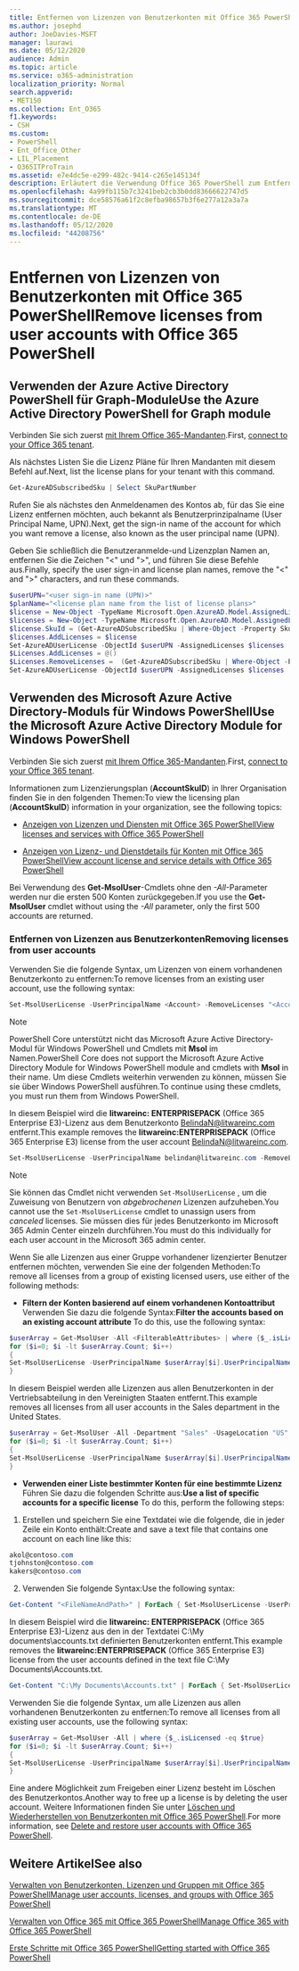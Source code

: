 ```yaml
---
title: Entfernen von Lizenzen von Benutzerkonten mit Office 365 PowerShell
ms.author: josephd
author: JoeDavies-MSFT
manager: laurawi
ms.date: 05/12/2020
audience: Admin
ms.topic: article
ms.service: o365-administration
localization_priority: Normal
search.appverid:
- MET150
ms.collection: Ent_O365
f1.keywords:
- CSH
ms.custom:
- PowerShell
- Ent_Office_Other
- LIL_Placement
- O365ITProTrain
ms.assetid: e7e4dc5e-e299-482c-9414-c265e145134f
description: Erläutert die Verwendung Office 365 PowerShell zum Entfernen Office 365er Lizenzen, die zuvor Benutzern zugewiesen wurden.
ms.openlocfilehash: 4a99fb115b7c3241beb2cb3b0dd83666622747d5
ms.sourcegitcommit: dce58576a61f2c8efba98657b3f6e277a12a3a7a
ms.translationtype: MT
ms.contentlocale: de-DE
ms.lasthandoff: 05/12/2020
ms.locfileid: "44208756"
---
```

# <a name="remove-licenses-from-user-accounts-with-office-365-powershell"></a><span data-ttu-id="46aa7-103">Entfernen von Lizenzen von Benutzerkonten mit Office 365 PowerShell</span><span class="sxs-lookup"><span data-stu-id="46aa7-103">Remove licenses from user accounts with Office 365 PowerShell</span></span>

## <a name="use-the-azure-active-directory-powershell-for-graph-module"></a><span data-ttu-id="46aa7-104">Verwenden der Azure Active Directory PowerShell für Graph-Module</span><span class="sxs-lookup"><span data-stu-id="46aa7-104">Use the Azure Active Directory PowerShell for Graph module</span></span>

<span data-ttu-id="46aa7-105">Verbinden Sie sich zuerst [mit Ihrem Office 365-Mandanten](connect-to-office-365-powershell.md#connect-with-the-azure-active-directory-powershell-for-graph-module).</span><span class="sxs-lookup"><span data-stu-id="46aa7-105">First, [connect to your Office 365 tenant](connect-to-office-365-powershell.md#connect-with-the-azure-active-directory-powershell-for-graph-module).</span></span>

<span data-ttu-id="46aa7-106">Als nächstes Listen Sie die Lizenz Pläne für Ihren Mandanten mit diesem Befehl auf.</span><span class="sxs-lookup"><span data-stu-id="46aa7-106">Next, list the license plans for your tenant with this command.</span></span>

```powershell
Get-AzureADSubscribedSku | Select SkuPartNumber
```

<span data-ttu-id="46aa7-107">Rufen Sie als nächstes den Anmeldenamen des Kontos ab, für das Sie eine Lizenz entfernen möchten, auch bekannt als Benutzerprinzipalname (User Principal Name, UPN).</span><span class="sxs-lookup"><span data-stu-id="46aa7-107">Next, get the sign-in name of the account for which you want remove a license, also known as the user principal name (UPN).</span></span>

<span data-ttu-id="46aa7-108">Geben Sie schließlich die Benutzeranmelde-und Lizenzplan Namen an, entfernen Sie die Zeichen "<" und ">", und führen Sie diese Befehle aus.</span><span class="sxs-lookup"><span data-stu-id="46aa7-108">Finally, specify the user sign-in and license plan names, remove the "<" and ">" characters, and run these commands.</span></span>

```powershell
$userUPN="<user sign-in name (UPN)>"
$planName="<license plan name from the list of license plans>"
$license = New-Object -TypeName Microsoft.Open.AzureAD.Model.AssignedLicense
$licenses = New-Object -TypeName Microsoft.Open.AzureAD.Model.AssignedLicenses
$license.SkuId = (Get-AzureADSubscribedSku | Where-Object -Property SkuPartNumber -Value $planName -EQ).SkuID
$licenses.AddLicenses = $license
Set-AzureADUserLicense -ObjectId $userUPN -AssignedLicenses $licenses
$Licenses.AddLicenses = @()
$Licenses.RemoveLicenses =  (Get-AzureADSubscribedSku | Where-Object -Property SkuPartNumber -Value $planName -EQ).SkuID
Set-AzureADUserLicense -ObjectId $userUPN -AssignedLicenses $licenses
```

## <a name="use-the-microsoft-azure-active-directory-module-for-windows-powershell"></a><span data-ttu-id="46aa7-109">Verwenden des Microsoft Azure Active Directory-Moduls für Windows PowerShell</span><span class="sxs-lookup"><span data-stu-id="46aa7-109">Use the Microsoft Azure Active Directory Module for Windows PowerShell</span></span>

<span data-ttu-id="46aa7-110">Verbinden Sie sich zuerst [mit Ihrem Office 365-Mandanten](connect-to-office-365-powershell.md#connect-with-the-microsoft-azure-active-directory-module-for-windows-powershell).</span><span class="sxs-lookup"><span data-stu-id="46aa7-110">First, [connect to your Office 365 tenant](connect-to-office-365-powershell.md#connect-with-the-microsoft-azure-active-directory-module-for-windows-powershell).</span></span>
   
<span data-ttu-id="46aa7-111">Informationen zum Lizenzierungsplan (**AccountSkuID**) in Ihrer Organisation finden Sie in den folgenden Themen:</span><span class="sxs-lookup"><span data-stu-id="46aa7-111">To view the licensing plan (**AccountSkuID**) information in your organization, see the following topics:</span></span>
    
  - [<span data-ttu-id="46aa7-112">Anzeigen von Lizenzen und Diensten mit Office 365 PowerShell</span><span class="sxs-lookup"><span data-stu-id="46aa7-112">View licenses and services with Office 365 PowerShell</span></span>](view-licenses-and-services-with-office-365-powershell.md)
    
  - [<span data-ttu-id="46aa7-113">Anzeigen von Lizenz- und Dienstdetails für Konten mit Office 365 PowerShell</span><span class="sxs-lookup"><span data-stu-id="46aa7-113">View account license and service details with Office 365 PowerShell</span></span>](view-account-license-and-service-details-with-office-365-powershell.md)
    
<span data-ttu-id="46aa7-114">Bei Verwendung des **Get-MsolUser**-Cmdlets ohne den _-All_-Parameter werden nur die ersten 500 Konten zurückgegeben.</span><span class="sxs-lookup"><span data-stu-id="46aa7-114">If you use the **Get-MsolUser** cmdlet without using the _-All_ parameter, only the first 500 accounts are returned.</span></span>
    
### <a name="removing-licenses-from-user-accounts"></a><span data-ttu-id="46aa7-115">Entfernen von Lizenzen aus Benutzerkonten</span><span class="sxs-lookup"><span data-stu-id="46aa7-115">Removing licenses from user accounts</span></span>

<span data-ttu-id="46aa7-116">Verwenden Sie die folgende Syntax, um Lizenzen von einem vorhandenen Benutzerkonto zu entfernen:</span><span class="sxs-lookup"><span data-stu-id="46aa7-116">To remove licenses from an existing user account, use the following syntax:</span></span>
  
```powershell
Set-MsolUserLicense -UserPrincipalName <Account> -RemoveLicenses "<AccountSkuId1>", "<AccountSkuId2>"...
```

>[!Note]
><span data-ttu-id="46aa7-117">PowerShell Core unterstützt nicht das Microsoft Azure Active Directory-Modul für Windows PowerShell und Cmdlets mit **Msol** im Namen.</span><span class="sxs-lookup"><span data-stu-id="46aa7-117">PowerShell Core does not support the Microsoft Azure Active Directory Module for Windows PowerShell module and cmdlets with **Msol** in their name.</span></span> <span data-ttu-id="46aa7-118">Um diese Cmdlets weiterhin verwenden zu können, müssen Sie sie über Windows PowerShell ausführen.</span><span class="sxs-lookup"><span data-stu-id="46aa7-118">To continue using these cmdlets, you must run them from Windows PowerShell.</span></span>
>

<span data-ttu-id="46aa7-119">In diesem Beispiel wird die **litwareinc: ENTERPRISEPACK** (Office 365 Enterprise E3)-Lizenz aus dem Benutzerkonto BelindaN@litwareinc.com entfernt.</span><span class="sxs-lookup"><span data-stu-id="46aa7-119">This example removes the **litwareinc:ENTERPRISEPACK** (Office 365 Enterprise E3) license from the user account BelindaN@litwareinc.com.</span></span>
  
```powershell
Set-MsolUserLicense -UserPrincipalName belindan@litwareinc.com -RemoveLicenses "litwareinc:ENTERPRISEPACK"
```

>[!Note]
><span data-ttu-id="46aa7-120">Sie können das Cmdlet nicht verwenden `Set-MsolUserLicense` , um die Zuweisung von Benutzern von *abgebrochenen* Lizenzen aufzuheben.</span><span class="sxs-lookup"><span data-stu-id="46aa7-120">You cannot use the `Set-MsolUserLicense` cmdlet to unassign users from *canceled* licenses.</span></span> <span data-ttu-id="46aa7-121">Sie müssen dies für jedes Benutzerkonto im Microsoft 365 Admin Center einzeln durchführen.</span><span class="sxs-lookup"><span data-stu-id="46aa7-121">You must do this individually for each user account in the Microsoft 365 admin center.</span></span>
>

<span data-ttu-id="46aa7-122">Wenn Sie alle Lizenzen aus einer Gruppe vorhandener lizenzierter Benutzer entfernen möchten, verwenden Sie eine der folgenden Methoden:</span><span class="sxs-lookup"><span data-stu-id="46aa7-122">To remove all licenses from a group of existing licensed users, use either of the following methods:</span></span>
  
- <span data-ttu-id="46aa7-123">**Filtern der Konten basierend auf einem vorhandenen Kontoattribut** Verwenden Sie dazu die folgende Syntax:</span><span class="sxs-lookup"><span data-stu-id="46aa7-123">**Filter the accounts based on an existing account attribute** To do this, use the following syntax:</span></span>
    
```powershell
$userArray = Get-MsolUser -All <FilterableAttributes> | where {$_.isLicensed -eq $true}
for ($i=0; $i -lt $userArray.Count; $i++)
{
Set-MsolUserLicense -UserPrincipalName $userArray[$i].UserPrincipalName -RemoveLicenses $userArray[$i].licenses.accountskuid
}
```

<span data-ttu-id="46aa7-124">In diesem Beispiel werden alle Lizenzen aus allen Benutzerkonten in der Vertriebsabteilung in den Vereinigten Staaten entfernt.</span><span class="sxs-lookup"><span data-stu-id="46aa7-124">This example removes all licenses from all user accounts in the Sales department in the United States.</span></span>
    
```powershell
$userArray = Get-MsolUser -All -Department "Sales" -UsageLocation "US" | where {$_.isLicensed -eq $true}
for ($i=0; $i -lt $userArray.Count; $i++)
{
Set-MsolUserLicense -UserPrincipalName $userArray[$i].UserPrincipalName -RemoveLicenses $userArray[$i].licenses.accountskuid
}
```

- <span data-ttu-id="46aa7-125">**Verwenden einer Liste bestimmter Konten für eine bestimmte Lizenz** Führen Sie dazu die folgenden Schritte aus:</span><span class="sxs-lookup"><span data-stu-id="46aa7-125">**Use a list of specific accounts for a specific license** To do this, perform the following steps:</span></span>
    
1. <span data-ttu-id="46aa7-126">Erstellen und speichern Sie eine Textdatei wie die folgende, die in jeder Zeile ein Konto enthält:</span><span class="sxs-lookup"><span data-stu-id="46aa7-126">Create and save a text file that contains one account on each line like this:</span></span>
    
  ```powershell
akol@contoso.com
tjohnston@contoso.com
kakers@contoso.com
  ```

2. <span data-ttu-id="46aa7-127">Verwenden Sie folgende Syntax:</span><span class="sxs-lookup"><span data-stu-id="46aa7-127">Use the following syntax:</span></span>
    
  ```powershell
  Get-Content "<FileNameAndPath>" | ForEach { Set-MsolUserLicense -UserPrincipalName $_ -RemoveLicenses "<AccountSkuId>" }
  ```

<span data-ttu-id="46aa7-128">In diesem Beispiel wird die **litwareinc: ENTERPRISEPACK** (Office 365 Enterprise E3)-Lizenz aus den in der Textdatei C:\My documents\accounts.txt definierten Benutzerkonten entfernt.</span><span class="sxs-lookup"><span data-stu-id="46aa7-128">This example removes the **litwareinc:ENTERPRISEPACK** (Office 365 Enterprise E3) license from the user accounts defined in the text file C:\My Documents\Accounts.txt.</span></span>
    
  ```powershell
  Get-Content "C:\My Documents\Accounts.txt" | ForEach { Set-MsolUserLicense -UserPrincipalName $_ -RemoveLicenses "litwareinc:ENTERPRISEPACK" }
  ```

<span data-ttu-id="46aa7-129">Verwenden Sie die folgende Syntax, um alle Lizenzen aus allen vorhandenen Benutzerkonten zu entfernen:</span><span class="sxs-lookup"><span data-stu-id="46aa7-129">To remove all licenses from all existing user accounts, use the following syntax:</span></span>
  
```powershell
$userArray = Get-MsolUser -All | where {$_.isLicensed -eq $true}
for ($i=0; $i -lt $userArray.Count; $i++)
{
Set-MsolUserLicense -UserPrincipalName $userArray[$i].UserPrincipalName -RemoveLicenses $userArray[$i].licenses.accountskuid
}
```

<span data-ttu-id="46aa7-130">Eine andere Möglichkeit zum Freigeben einer Lizenz besteht im Löschen des Benutzerkontos.</span><span class="sxs-lookup"><span data-stu-id="46aa7-130">Another way to free up a license is by deleting the user account.</span></span> <span data-ttu-id="46aa7-131">Weitere Informationen finden Sie unter [Löschen und Wiederherstellen von Benutzerkonten mit Office 365 PowerShell](delete-and-restore-user-accounts-with-office-365-powershell.md).</span><span class="sxs-lookup"><span data-stu-id="46aa7-131">For more information, see [Delete and restore user accounts with Office 365 PowerShell](delete-and-restore-user-accounts-with-office-365-powershell.md).</span></span>
  
## <a name="see-also"></a><span data-ttu-id="46aa7-132">Weitere Artikel</span><span class="sxs-lookup"><span data-stu-id="46aa7-132">See also</span></span>

[<span data-ttu-id="46aa7-133">Verwalten von Benutzerkonten, Lizenzen und Gruppen mit Office 365 PowerShell</span><span class="sxs-lookup"><span data-stu-id="46aa7-133">Manage user accounts, licenses, and groups with Office 365 PowerShell</span></span>](manage-user-accounts-and-licenses-with-office-365-powershell.md)
  
[<span data-ttu-id="46aa7-134">Verwalten von Office 365 mit Office 365 PowerShell</span><span class="sxs-lookup"><span data-stu-id="46aa7-134">Manage Office 365 with Office 365 PowerShell</span></span>](manage-office-365-with-office-365-powershell.md)
  
[<span data-ttu-id="46aa7-135">Erste Schritte mit Office 365 PowerShell</span><span class="sxs-lookup"><span data-stu-id="46aa7-135">Getting started with Office 365 PowerShell</span></span>](getting-started-with-office-365-powershell.md)

